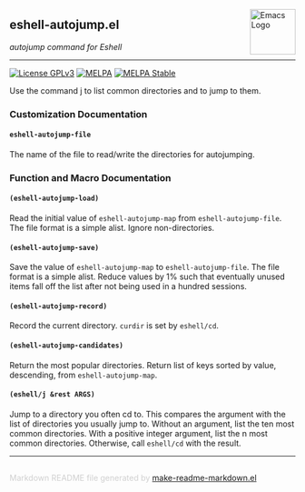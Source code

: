 <a href="http://github.com/coldnew/eshell-autojump"><img src="https://www.gnu.org/software/emacs/images/emacs.png" alt="Emacs Logo" width="80" height="80" align="right"></a>
## eshell-autojump.el
*autojump command for Eshell*

---
[![License GPLv3](https://img.shields.io/badge/license-GPL_v3-green.svg)](http://www.gnu.org/licenses/gpl-3.0.html)
[![MELPA](http://melpa.org/packages/eshell-autojump-badge.svg)](http://melpa.org/#/eshell-autojump)
[![MELPA Stable](http://stable.melpa.org/packages/eshell-autojump-badge.svg)](http://stable.melpa.org/#/eshell-autojump)

Use the command j to list common directories and to jump to them.



### Customization Documentation

#### `eshell-autojump-file`

The name of the file to read/write the directories for autojumping.

### Function and Macro Documentation

#### `(eshell-autojump-load)`

Read the initial value of `eshell-autojump-map` from `eshell-autojump-file`.
The file format is a simple alist.
Ignore non-directories.

#### `(eshell-autojump-save)`

Save the value of `eshell-autojump-map` to `eshell-autojump-file`.
The file format is a simple alist.
Reduce values by 1% such that eventually unused items fall off the list
after not being used in a hundred sessions.

#### `(eshell-autojump-record)`

Record the current directory.
`curdir` is set by `eshell/cd`.

#### `(eshell-autojump-candidates)`

Return the most popular directories.
Return list of keys sorted by value, descending, from `eshell-autojump-map`.

#### `(eshell/j &rest ARGS)`

Jump to a directory you often cd to.
This compares the argument with the list of directories you usually jump to.
Without an argument, list the ten most common directories.
With a positive integer argument, list the n most common directories.
Otherwise, call `eshell/cd` with the result.

-----
<div style="padding-top:15px;color: #d0d0d0;">
Markdown README file generated by
<a href="https://github.com/mgalgs/make-readme-markdown">make-readme-markdown.el</a>
</div>

